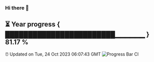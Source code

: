 ### Hi there 👋
⏳ Year progress { ████████████████████████▁▁▁▁▁▁ } 81.17 %
---
⏰ Updated on Tue, 24 Oct 2023 06:07:43 GMT
![Progress Bar CI](https://github.com/Moyi321/Moyi321/workflows/Progress%20Bar%20CI/badge.svg)
